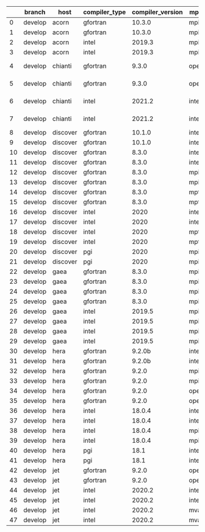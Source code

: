|    | branch   | host     | compiler_type   | compiler_version   | mpi_type   | mpi_version        | o_g   | os     | unit_pass   | unit_fail   | system_pass   | system_fail   | example_pass   | example_fail   | nuopc_pass   | nuopc_fail   | build_passed   |
|----|----------|----------|-----------------|--------------------|------------|--------------------|-------|--------|-------------|-------------|---------------|---------------|----------------|----------------|--------------|--------------|----------------|
|  0 | develop  | acorn    | gfortran        | 10.3.0             | mpich3     | 8.1.7              | O     | Linux  | 9071        | 0           | 49            | 0             | 80             | 0              | 50           | 0            | True           |
|  1 | develop  | acorn    | gfortran        | 10.3.0             | mpich3     | 8.1.7              | g     | Linux  | 13695       | 0           | 49            | 0             | 80             | 0              | 50           | 0            | True           |
|  2 | develop  | acorn    | intel           | 2019.3             | mpi        | 8.1.7              | O     | Linux  | 11931       | queued28    | 49            | 0             | 80             | 0              | 50           | 0            | True           |
|  3 | develop  | acorn    | intel           | 2019.3             | mpi        | 8.1.7              | g     | Linux  | 11931       | queued28    | 49            | 0             | 80             | 0              | 50           | 0            | True           |
|  4 | develop  | chianti  | gfortran        | 9.3.0              | openmpi    | 4.0.5-gcc-9.3.0    | O     | Linux  | fail        | fail        | fail          | fail          | fail           | fail           | 0            | 50           | False          |
|  5 | develop  | chianti  | gfortran        | 9.3.0              | openmpi    | 4.0.5-gcc-9.3.0    | g     | Linux  | fail        | fail        | fail          | fail          | fail           | fail           | 0            | 50           | False          |
|  6 | develop  | chianti  | intel           | 2021.2             | intelmpi   | 2021.2.0-gcc-9.3.0 | O     | Linux  | fail        | fail        | fail          | fail          | fail           | fail           | 0            | 50           | False          |
|  7 | develop  | chianti  | intel           | 2021.2             | intelmpi   | 2021.2.0-gcc-9.3.0 | g     | Linux  | fail        | fail        | fail          | fail          | fail           | fail           | 0            | 50           | False          |
|  8 | develop  | discover | gfortran        | 10.1.0             | intelmpi   | 19.1.3.304         | O     | Linux  | 9056        | 15          | 49            | 0             | 80             | 0              | 50           | 0            | True           |
|  9 | develop  | discover | gfortran        | 10.1.0             | intelmpi   | 19.1.3.304         | g     | Linux  | fail        | fail        | fail          | fail          | fail           | fail           | queued       | queued       | True           |
| 10 | develop  | discover | gfortran        | 8.3.0              | intelmpi   | 19.1.3.304         | O     | Linux  | 9056        | 15          | 49            | 0             | 80             | 0              | 50           | 0            | True           |
| 11 | develop  | discover | gfortran        | 8.3.0              | intelmpi   | 19.1.3.304         | g     | Linux  | fail        | fail        | fail          | fail          | fail           | fail           | queued       | queued       | True           |
| 12 | develop  | discover | gfortran        | 8.3.0              | mpiuni     | None               | O     | Linux  | fail        | fail        | fail          | fail          | fail           | fail           | 0            | 50           | False          |
| 13 | develop  | discover | gfortran        | 8.3.0              | mpiuni     | None               | g     | Linux  | fail        | fail        | fail          | fail          | fail           | fail           | 0            | 50           | False          |
| 14 | develop  | discover | gfortran        | 8.3.0              | mpt        | 2.17               | O     | Linux  | 9071        | 0           | 49            | 0             | 80             | 0              | 46           | 4            | True           |
| 15 | develop  | discover | gfortran        | 8.3.0              | mpt        | 2.17               | g     | Linux  | fail        | fail        | fail          | fail          | fail           | fail           | queued       | queued       | True           |
| 16 | develop  | discover | intel           | 2020               | intelmpi   | 19.1.3.304         | O     | Linux  | 9071        | 0           | 49            | 0             | 80             | 0              | 50           | 0            | True           |
| 17 | develop  | discover | intel           | 2020               | intelmpi   | 19.1.3.304         | g     | Linux  | fail        | fail        | fail          | fail          | fail           | fail           | queued       | queued       | True           |
| 18 | develop  | discover | intel           | 2020               | mpt        | 2.17               | O     | Linux  | 9071        | 0           | 49            | 0             | 80             | 0              | 50           | 0            | True           |
| 19 | develop  | discover | intel           | 2020               | mpt        | 2.17               | g     | Linux  | 13695       | 0           | 49            | 0             | 80             | 0              | 50           | 0            | True           |
| 20 | develop  | discover | pgi             | 2020               | mpiuni     | None               | O     | Linux  | fail        | fail        | fail          | fail          | fail           | fail           | 0            | 50           | False          |
| 21 | develop  | discover | pgi             | 2020               | mpiuni     | None               | g     | Linux  | fail        | fail        | fail          | fail          | fail           | fail           | Build        | Build        | False          |
| 22 | develop  | gaea     | gfortran        | 8.3.0              | mpi        | 7.7.11             | O     | Unicos | 9070        | 1           | 49            | 0             | 80             | 0              | 47           | 3            | False          |
| 23 | develop  | gaea     | gfortran        | 8.3.0              | mpi        | 7.7.11             | g     | Unicos | 13694       | 1           | 49            | 0             | 80             | 0              | 47           | 3            | False          |
| 24 | develop  | gaea     | gfortran        | 8.3.0              | mpiuni     | None               | O     | Unicos | fail        | fail        | fail          | fail          | fail           | fail           | 0            | 50           | False          |
| 25 | develop  | gaea     | gfortran        | 8.3.0              | mpiuni     | None               | g     | Unicos | fail        | fail        | fail          | fail          | fail           | fail           | 0            | 50           | False          |
| 26 | develop  | gaea     | intel           | 2019.5             | mpi        | 7.7.11             | O     | Unicos | 11916       | queued13    | 49            | 0             | 80             | 0              | 47           | 3            | False          |
| 27 | develop  | gaea     | intel           | 2019.5             | mpi        | 7.7.11             | g     | Unicos | 11916       | queued13    | 49            | 0             | 80             | 0              | 47           | 3            | False          |
| 28 | develop  | gaea     | intel           | 2019.5             | mpiuni     | None               | O     | Unicos | fail        | fail        | fail          | fail          | fail           | fail           | 0            | 50           | False          |
| 29 | develop  | gaea     | intel           | 2019.5             | mpiuni     | None               | g     | Unicos | fail        | fail        | fail          | fail          | fail           | fail           | 0            | 50           | False          |
| 30 | develop  | hera     | gfortran        | 9.2.0b             | intelmpi   | 2020               | O     | Linux  | fail        | fail        | fail          | fail          | fail           | fail           | queued       | queued       | True           |
| 31 | develop  | hera     | gfortran        | 9.2.0b             | intelmpi   | 2020               | g     | Linux  | fail        | fail        | fail          | fail          | fail           | fail           | queued       | queued       | True           |
| 32 | develop  | hera     | gfortran        | 9.2.0              | mpiuni     | None               | O     | Linux  | fail        | fail        | fail          | fail          | fail           | fail           | 0            | 50           | False          |
| 33 | develop  | hera     | gfortran        | 9.2.0              | mpiuni     | None               | g     | Linux  | fail        | fail        | fail          | fail          | fail           | fail           | 0            | 50           | False          |
| 34 | develop  | hera     | gfortran        | 9.2.0              | openmpi    | 3.1.4              | O     | Linux  | fail        | fail        | fail          | fail          | fail           | fail           | queued       | queued       | True           |
| 35 | develop  | hera     | gfortran        | 9.2.0              | openmpi    | 3.1.4              | g     | Linux  | fail        | fail        | fail          | fail          | fail           | fail           | queued       | queued       | True           |
| 36 | develop  | hera     | intel           | 18.0.4             | intelmpi   | 2018.4.274         | O     | Linux  | 9071        | 0           | 49            | 0             | 80             | 0              | 50           | 0            | True           |
| 37 | develop  | hera     | intel           | 18.0.4             | intelmpi   | 2018.4.274         | g     | Linux  | 13695       | 0           | 49            | 0             | 80             | 0              | 50           | 0            | True           |
| 38 | develop  | hera     | intel           | 18.0.4             | mpiuni     | None               | O     | Linux  | fail        | fail        | fail          | fail          | fail           | fail           | 0            | 50           | False          |
| 39 | develop  | hera     | intel           | 18.0.4             | mpiuni     | None               | g     | Linux  | fail        | fail        | fail          | fail          | fail           | fail           | 0            | 50           | False          |
| 40 | develop  | hera     | pgi             | 18.1               | intelmpi   | 2018.0.4           | O     | Linux  | fail        | fail        | fail          | fail          | fail           | fail           | Build        | Build        | False          |
| 41 | develop  | hera     | pgi             | 18.1               | intelmpi   | 2018.0.4           | g     | Linux  | fail        | fail        | fail          | fail          | fail           | fail           | Build        | Build        | False          |
| 42 | develop  | jet      | gfortran        | 9.2.0              | openmpi    | 3.1.4              | O     | Linux  | 9071        | 0           | 49            | 0             | 80             | 0              | 50           | 0            | True           |
| 43 | develop  | jet      | gfortran        | 9.2.0              | openmpi    | 3.1.4              | g     | Linux  | 13695       | 0           | 49            | 0             | 80             | 0              | 50           | 0            | True           |
| 44 | develop  | jet      | intel           | 2020.2             | intelmpi   | 2020.2             | O     | Linux  | 11939       | queued36    | 49            | 0             | 80             | 0              | 50           | 0            | True           |
| 45 | develop  | jet      | intel           | 2020.2             | intelmpi   | 2020.2             | g     | Linux  | 13695       | 0           | 49            | 0             | 80             | 0              | 50           | 0            | True           |
| 46 | develop  | jet      | intel           | 2020.2             | mvapich2   | 2.3                | O     | Linux  | 11939       | queued36    | 49            | 0             | 80             | 0              | 44           | 6            | True           |
| 47 | develop  | jet      | intel           | 2020.2             | mvapich2   | 2.3                | g     | Linux  | 13695       | 0           | 49            | 0             | 80             | 0              | 44           | 6            | True           |